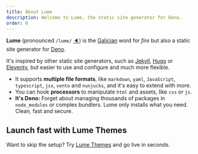 ```yaml
---
title: About Lume
description: Welcome to Lume, the static site generator for Deno.
order: 0
---
```


**Lume** (pronounced `/lume/` [🔈](https://ilg.usc.es/pronuncia/mp3/l/1833.mp3))
is the [Galician](https://en.wikipedia.org/wiki/Galician_language) word for
_fire_ but also a static site generator for [Deno](https://deno.land/).

It's inspired by other static site generators, such as
[Jekyll](https://jekyllrb.com/), [Hugo](https://gohugo.io/) or
[Eleventy](https://www.11ty.dev/), but easier to use and configure and much more
flexible.

- It supports **multiple file formats**, like `markdown`, `yaml`, `JavaScript`,
  `typescript`, `jsx`, `vento` and `nunjucks`, and it's easy to extend with
  more.
- You can hook **processors** to manipulate `html` and assets, like `css` or
  `js`.
- **It's Deno:** Forget about managing thousands of packages in `node_modules`
  or complex bundlers. Lume only installs what you need. Clean, fast and secure.

## Launch fast with Lume Themes

Want to skip the setup? Try [Lume Themes](/themes) and go live in seconds.
